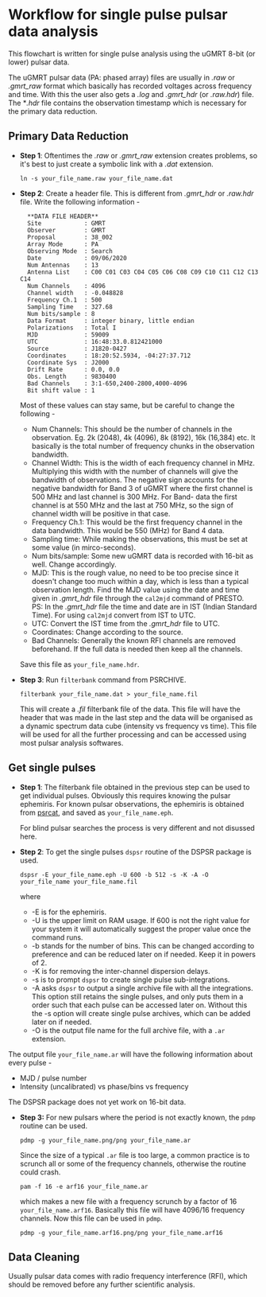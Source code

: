 # Workflow for single pulse pulsar data analysis

This flowchart is written for single pulse analysis using the uGMRT 8-bit (or lower) pulsar data. 

The uGMRT pulsar data (PA: phased array) files are usually in *.raw* or *.gmrt_raw* format which basically has recorded voltages across frequency and time. With this the user also gets a *.log* and *.gmrt_hdr* (or *.raw.hdr*) file. The **.hdr* file contains the observation timestamp which is necessary for the primary data reduction.

## Primary Data Reduction
* **Step 1**: Oftentimes the *.raw* or *.gmrt_raw* extension creates problems, so it's best to just create a symbolic link with a *.dat* extension.

    `ln -s your_file_name.raw your_file_name.dat`

* **Step 2**: Create a header file. This is different from *.gmrt_hdr* or *.raw.hdr* file. Write the following information - 

        **DATA FILE HEADER**
        Site            : GMRT 
        Observer        : GMRT
        Proposal        : 38_002
        Array Mode      : PA
        Observing Mode  : Search
        Date            : 09/06/2020
        Num Antennas    : 13
        Antenna List    : C00 C01 C03 C04 C05 C06 C08 C09 C10 C11 C12 C13 C14
        Num Channels    : 4096
        Channel width   : -0.048828
        Frequency Ch.1  : 500
        Sampling Time   : 327.68
        Num bits/sample : 8
        Data Format     : integer binary, little endian
        Polarizations   : Total I
        MJD             : 59009
        UTC             : 16:48:33.0.812421000
        Source          : J1820-0427
        Coordinates     : 18:20:52.5934, -04:27:37.712
        Coordinate Sys  : J2000
        Drift Rate      : 0.0, 0.0
        Obs. Length     : 9830400
        Bad Channels    : 3:1-650,2400-2800,4000-4096
        Bit shift value : 1

    Most of these values can stay same, but be careful to change the following - 
    * Num Channels: This should be the number of channels in the observation. Eg. 2k (2048), 4k (4096), 8k (8192), 16k (16,384) etc. It basically is the total number of frequency chunks in the observation bandwidth.
    * Channel Width: This is the width of each frequency channel in MHz. Multiplying this width with the number of channels will give the bandwidth of observations. The negative sign accounts for the negative bandwidth for Band 3 of uGMRT where the first channel is 500 MHz and last channel is 300 MHz. For Band-  data the first channel is at 550 MHz and the last at 750 MHz, so the sign of channel width will be positive in that case. 
    * Frequency Ch.1: This would be the first frequency channel in the data bandwidth. This would be 550 (MHz) for Band 4 data.
    * Sampling time: While making the observations, this must be set at some value (in mirco-seconds).
    * Num bits/sample: Some new uGMRT data is recorded with 16-bit as well. Change accordingly. 
    * MJD: This is the rough value, no need to be too precise since it doesn't change too much within a day, which is less than a typical observation length. Find the MJD value using the date and time given in *.gmrt_hdr* file through the `cal2mjd` command of PRESTO.\
    PS: In the *.gmrt_hdr* file the time and date are in IST (Indian Standard Time). For using `cal2mjd` convert from IST to UTC.
    * UTC: Convert the IST time from the *.gmrt_hdr* file to UTC.
    * Coordinates: Change according to the source. 
    * Bad Channels: Generally the known RFI channels are removed beforehand. If the full data is needed then keep all the channels.

    Save this file as `your_file_name.hdr`. 

* **Step 3**: Run `filterbank` command from PSRCHIVE.

    `filterbank your_file_name.dat > your_file_name.fil`

    This will create a *.fil* filterbank file of the data. This file will have the header that was made in the last step and the data will be organised as a dynamic spectrum data cube (intensity vs frequency vs time). This file will be used for all the further processing and can be accessed using most pulsar analysis softwares.

## Get single pulses

* **Step 1**: The filterbank file obtained in the previous step can be used to get individual pulses. Obviously this requires knowing the pulsar ephemiris. For known pulsar observations, the ephemiris is obtained from [psrcat](https://www.atnf.csiro.au/research/pulsar/psrcat/), and saved as `your_file_name.eph`.

    For blind pulsar searches the process is very different and not disussed here.

* **Step 2**: To get the single pulses `dspsr` routine of the DSPSR package is used. 

    `dspsr -E your_file_name.eph -U 600 -b 512 -s -K -A -O your_file_name your_file_name.fil`

    where
    * -E is for the ephemiris.
    * -U is the upper limit on RAM usage. If 600 is not the right value for your system it will automatically suggest the proper value once the command runs.
    * -b stands for the number of bins. This can be changed according to preference and can be reduced later on if needed. Keep it in powers of 2.
    * -K is for removing the inter-channel dispersion delays.
    * -s is to prompt `dspsr` to create single pulse sub-integrations.
    * -A asks `dspsr` to output a single archive file with all the integrations. This option still retains the single pulses, and only puts them in a order such that each pulse can be accessed later on. Without this the -s option will create single pulse archives, which can be added later on if needed.
    * -O is the output file name for the full archive file, with a `.ar` extension.

The output file `your_file_name.ar` will have the following information about every pulse - 
* MJD / pulse number
* Intensity (uncalibrated) vs phase/bins vs frequency

The DSPSR package does not yet work on 16-bit data.

* **Step 3:** For new pulsars where the period is not exactly known, the `pdmp` routine can be used.

    `pdmp -g your_file_name.png/png your_file_name.ar`

    Since the size of a typical `.ar` file is too large, a common practice is to scrunch all or some of the frequency channels, otherwise the routine could crash.

    `pam -f 16 -e arf16 your_file_name.ar`

    which makes a new file with a frequency scrunch by a factor of 16 `your_file_name.arf16`. Basically this file will have 4096/16 frequency channels. Now this file can be used in `pdmp`.

    `pdmp -g your_file_name.arf16.png/png your_file_name.arf16`

## Data Cleaning

Usually pulsar data comes with radio frequency interference (RFI), which should be removed before any further scientific analysis.
